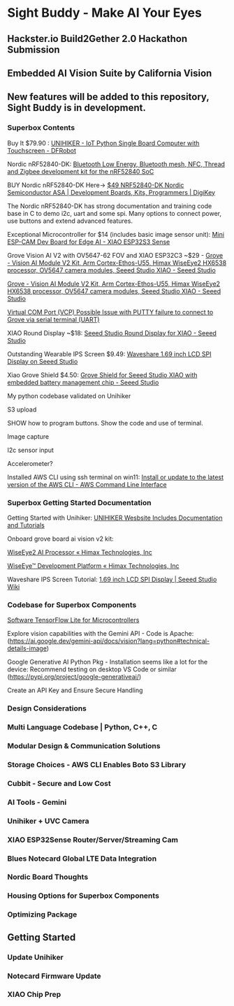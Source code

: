# Sight Buddy - Make AI Your Eyes  
## Hackster.io Build2Gether 2.0 Hackathon Submission 
## Embedded AI Vision Suite by California Vision 
## New features will be added to this repository, Sight Buddy is in development.

### Superbox Contents

Buy It $79.90 : [UNIHIKER - IoT Python Single Board Computer with Touchscreen - DFRobot](https://www.dfrobot.com/product-2691.html)

Nordic nRF52840-DK: [Bluetooth Low Energy, Bluetooth mesh, NFC, Thread and Zigbee development kit for the nRF52840 SoC](https://www.nordicsemi.com/Products/Development-hardware/nRF52840-DK)

BUY Nordic nRF52840-DK Here-> [$49 NRF52840-DK Nordic Semiconductor ASA | Development Boards, Kits, Programmers | DigiKey](https://www.digikey.com/en/products/detail/nordic-semiconductor-asa/NRF52840-DK/8593726?utm_source=oemsecrets&utm_medium=aggregator&utm_campaign=buynow) 

The Nordic nRF52840-DK has strong documentation and training code base in C to demo i2c, uart and some spi. Many options to connect power, use buttons and extend advanced features. 

Exceptional Microcontroller for $14 (includes basic image sensor unit): [Mini ESP-CAM Dev Board for Edge AI - XIAO ESP32S3 Sense](https://www.seeedstudio.com/XIAO-ESP32S3-Sense-p-5639.html)

Grove Vision AI V2 with OV5647-62 FOV and XIAO ESP32C3 ~$29 - [Grove - Vision AI Module V2 Kit, Arm Cortex-Ethos-U55, Himax WiseEye2 HX6538 processor, OV5647 camera modules, Seeed Studio XIAO - Seeed Studio](https://www.seeedstudio.com/Grove-Vision-AI-V2-Kit-p-5852.html)


[Grove - Vision AI Module V2 Kit, Arm Cortex-Ethos-U55, Himax WiseEye2 HX6538 processor, OV5647 camera modules, Seeed Studio XIAO - Seeed Studio](https://wiki.seeedstudio.com/grove_vision_ai_v2/)


[Virtual COM Port (VCP) Possible Issue with PUTTY failure to connect to Grove via serial terminal (UART)](https://deepbluembedded.com/stm32-usb-cdc-virtual-com-port-vcp-examples/)

XIAO Round Display ~$18: [Seeed Studio Round Display for XIAO - Seeed Studio](https://www.seeedstudio.com/Seeed-Studio-Round-Display-for-XIAO-p-5638.html)

Outstanding Wearable IPS Screen $9.49: [Waveshare 1.69 inch LCD SPI Display on Seeed Studio](https://www.seeedstudio.com/1-69inch-240-280-Resolution-IPS-LCD-Display-Module-p-5755.html)

Xiao Grove Shield $4.50: [Grove Shield for Seeed Studio XIAO with embedded battery management chip - Seeed Studio](https://www.seeedstudio.com/Grove-Shield-for-Seeeduino-XIAO-p-4621.html)

My python codebase validated on Unihiker

S3 upload

SHOW how to program buttons. Show the code and use of terminal.

Image capture

I2c sensor input

Accelerometer?

Installed AWS CLI using ssh terminal on win11: [Install or update to the latest version of the AWS CLI - AWS Command Line Interface](https://docs.aws.amazon.com/cli/latest/userguide/getting-started-install.html#getting-started-install-instructions)


### Superbox Getting Started Documentation
Getting Started with Unihiker: 
[UNIHIKER Wesbsite Includes Documentation and Tutorials](https://www.unihiker.com/)

Onboard grove board ai vision v2 kit:

[WiseEye2 AI Processor « Himax Technologies, Inc](https://www.himax.com.tw/products/wiseeye-ai-sensing/wiseeye2-ai-processor/)

[WiseEye™ Development Platform « Himax Technologies, Inc](https://www.himax.com.tw/products/wiseeye-ai-sensing/wiseeye-development-platform/)

Waveshare IPS Screen Tutorial:
[1.69 inch LCD SPI Display | Seeed Studio Wiki](https://wiki.seeedstudio.com/1-69inch_lcd_spi_display/)


### Codebase for Superbox Components

[Software TensorFlow Lite for Microcontrollers](https://www.tensorflow.org/lite/microcontrollers)

Explore vision capabilities with the Gemini API - Code is Apache:
(https://ai.google.dev/gemini-api/docs/vision?lang=python#technical-details-image)

Google Generative AI Python Pkg - Installation seems like a lot for the device:
Recommend testing on desktop VS Code or similar 
(https://pypi.org/project/google-generativeai/)

Create an API Key and Ensure Secure Handling

 

### Design Considerations
### Multi Language Codebase | Python, C++, C
### Modular Design & Communication Solutions
### Storage Choices - AWS CLI Enables Boto S3 Library
### Cubbit - Secure and Low Cost 
### AI Tools - Gemini
### Unihiker + UVC Camera
### XIAO ESP32Sense Router/Server/Streaming Cam
### Blues Notecard Global LTE Data Integration
### Nordic Board Thoughts
### Housing Options for Superbox Components
### Optimizing Package 

## Getting Started 
### Update Unihiker
### Notecard Firmware Update
### XIAO Chip Prep
